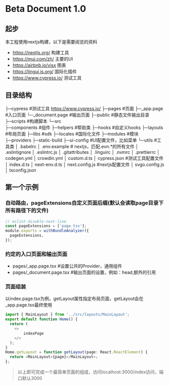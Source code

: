 # Beta Document 1.0

## 起步
本工程使用nextjs构建，以下是需要阅览的资料
* https://nextjs.org/ 构建工具
* https://mui.com/zh/ 主要的UI 
* https://airbnb.io/visx 图表
* https://lingui.js.org/ 国际化插件
* https://www.cypress.io/ 测试工具

## 目录结构
├─cypress   #测试工具 https://www.cypress.io/
├─pages #页面
    ├─_app.page  #入口页面
    └─_document.page  #输出页面
├─public  #静态文件输出目录  
├─scripts  #构建脚本
└─src  
    ├─components  #组件
    ├─helpers  #帮助类
    ├─hooks  #自定义hooks
    ├─layouts  #布局页面
    ├─libs  #sdk
    ├─locales  #国际化文件
    ├─modules  #模块
    ├─providers
    ├─static-build
    ├─ui-config  #UI配置文件，比如菜单
    └─utils  #工具类
│  .babelrc
│  .env.example # nextjs，匹配.evn.*的所有文件
│  .eslintignore
│  .eslintrc.js
│  .gitattributes
│  .linguirc
│  .nvmrc
│  .prettierrc
│  codegen.yml
│  crowdin.yml
│  custom.d.ts
│  cypress.json  #测试工具配置文件
│  index.d.ts
│  next-env.d.ts
│  next.config.js #nextjs配置文件
│  svgo.config.js
│  tsconfig.json
## 第一个示例

### 自动路由，pageExtensions自定义页面后缀(默认会读取page目录下所有路径下的文件)
``` javascript
// eslint-disable-next-line
const pageExtensions = ['page.tsx'];
module.exports = withBundleAnalyzer({
  pageExtensions,
});
```

### 约定的入口页面和输出页面
* pages/_app.page.tsx #设置公共的Provider，通用组件
* pages/_document.page.tsx #输出页面的设置，例如：head,额外的引用

### 页面组装
以index.page.tsx为例，getLayout属性指定布局页面，getLayout会在_app.page.tsx最终使用
``` javascript
import { MainLayout } from '../src/layouts/MainLayout';
export default function Home() {
  return (
    <>
        indexPage
    </>
  );
}
Home.getLayout = function getLayout(page: React.ReactElement) {
  return <MainLayout>{page}</MainLayout>;
};
```
> 以上即可完成一个最简单页面的组成，访问localhost:3000/index访问，端口默认3000

